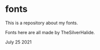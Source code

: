 # fonts
This is a repository about my fonts.

Fonts here are all made by TheSilverHalide.

July 25 2021
